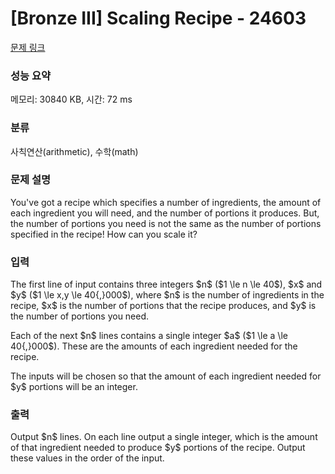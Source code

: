 # [Bronze III] Scaling Recipe - 24603 

[문제 링크](https://www.acmicpc.net/problem/24603) 

### 성능 요약

메모리: 30840 KB, 시간: 72 ms

### 분류

사칙연산(arithmetic), 수학(math)

### 문제 설명

<p>You've got a recipe which specifies a number of ingredients, the amount of each ingredient you will need, and the number of portions it produces. But, the number of portions you need is not the same as the number of portions specified in the recipe! How can you scale it?</p>

### 입력 

 <p>The first line of input contains three integers $n$ ($1 \le n \le 40$), $x$ and $y$ ($1 \le x,y \le 40{,}000$), where $n$ is the number of ingredients in the recipe, $x$ is the number of portions that the recipe produces, and $y$ is the number of portions you need.</p>

<p>Each of the next $n$ lines contains a single integer $a$ ($1 \le a \le 40{,}000$). These are the amounts of each ingredient needed for the recipe.</p>

<p>The inputs will be chosen so that the amount of each ingredient needed for $y$ portions will be an integer.</p>

### 출력 

 <p>Output $n$ lines. On each line output a single integer, which is the amount of that ingredient needed to produce $y$ portions of the recipe. Output these values in the order of the input.</p>

